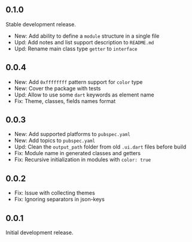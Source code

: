 ## 0.1.0

Stable development release.

* New: Add ability to define a `module` structure in a single file
* Upd: Add notes and list support description to `README.md`
* Upd: Rename main class type `getter` to `interface`

## 0.0.4

* New: Add `0xffffffff` pattern support for `color` type
* New: Cover the package with tests
* Upd: Allow to use some `dart` keywords as element name
* Fix: Theme, classes, fields names format

## 0.0.3

* New: Add supported platforms to `pubspec.yaml`
* New: Add topics to `pubspec.yaml`
* Upd: Clean the `output_path` folder from old `.ui.dart` files before build
* Fix: Module name in generated classes and getters
* Fix: Recursive initialization in modules with `color: true`

## 0.0.2

* Fix: Issue with collecting themes
* Fix: Ignoring separators in json-keys

## 0.0.1

Initial development release.